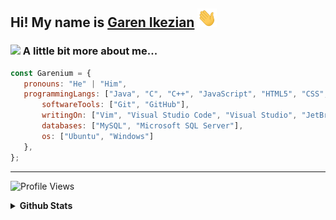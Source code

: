 <!--
**Garenium/Garenium** is a ✨ _special_ ✨ repository because its `README.md` (this file) appears on your GitHub profile.
-->


<h2 align="left">Hi! My name is <a href="https://www.linkedin.com/in/gikezian" target="_blank" rel="noopener noreferrer">Garen Ikezian</a> <img src="https://raw.githubusercontent.com/ABSphreak/ABSphreak/master/gifs/Hi.gif" height="30" />
 
 
### <img src="https://media.giphy.com/media/VgCDAzcKvsR6OM0uWg/giphy.gif" width="50"> A little bit more about me...   

 ```javascript
const Garenium = {
    pronouns: "He" | "Him",
    programmingLangs: ["Java", "C", "C++", "JavaScript", "HTML5", "CSS", "JSON", "Lisp", "PHP"],
        softwareTools: ["Git", "GitHub"],
        writingOn: ["Vim", "Visual Studio Code", "Visual Studio", "JetBrains", "Eclipse Ide", "Notepad++"],
        databases: ["MySQL", "Microsoft SQL Server"],
        os: ["Ubuntu", "Windows"]
    },
};
```
 
 ---
 
![Profile Views](https://komarev.com/ghpvc/?username=Garenium&style=flat-square)

<!-- ![Lines of code](https://img.shields.io/badge/From%20Hello%20World%20I%27ve%20Written-2.9%20million%20lines%20of%20code-blue) -->
 
 <p>
    <details>
     <summary><strong>Github Stats</strong></summary>
     
![Garenium GitHub stats](https://github-readme-stats.vercel.app/api?username=Garenium&hide=contribs,prs&show_icons=true&theme=transparent)
[![Top Langs](https://github-readme-stats.vercel.app/api/top-langs/?username=Garenium&layout=compact&theme=transparent)](https://github.com/Garenium/github-readme-stats)
      </details>
</p>

<!--START_SECTION:waka-->
<!--END_SECTION:waka-->
